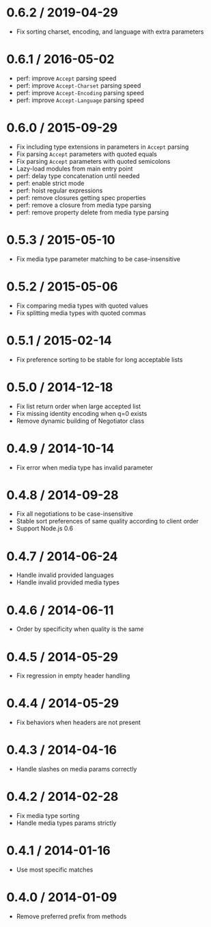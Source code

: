 0.6.2 / 2019-04-29
==================

* Fix sorting charset, encoding, and language with extra parameters

0.6.1 / 2016-05-02
==================

* perf: improve `Accept` parsing speed
* perf: improve `Accept-Charset` parsing speed
* perf: improve `Accept-Encoding` parsing speed
* perf: improve `Accept-Language` parsing speed

0.6.0 / 2015-09-29
==================

* Fix including type extensions in parameters in `Accept` parsing
* Fix parsing `Accept` parameters with quoted equals
* Fix parsing `Accept` parameters with quoted semicolons
* Lazy-load modules from main entry point
* perf: delay type concatenation until needed
* perf: enable strict mode
* perf: hoist regular expressions
* perf: remove closures getting spec properties
* perf: remove a closure from media type parsing
* perf: remove property delete from media type parsing

0.5.3 / 2015-05-10
==================

* Fix media type parameter matching to be case-insensitive

0.5.2 / 2015-05-06
==================

* Fix comparing media types with quoted values
* Fix splitting media types with quoted commas

0.5.1 / 2015-02-14
==================

* Fix preference sorting to be stable for long acceptable lists

0.5.0 / 2014-12-18
==================

* Fix list return order when large accepted list
* Fix missing identity encoding when q=0 exists
* Remove dynamic building of Negotiator class

0.4.9 / 2014-10-14
==================

* Fix error when media type has invalid parameter

0.4.8 / 2014-09-28
==================

* Fix all negotiations to be case-insensitive
* Stable sort preferences of same quality according to client order
* Support Node.js 0.6

0.4.7 / 2014-06-24
==================

* Handle invalid provided languages
* Handle invalid provided media types

0.4.6 / 2014-06-11
==================

* Order by specificity when quality is the same

0.4.5 / 2014-05-29
==================

* Fix regression in empty header handling

0.4.4 / 2014-05-29
==================

* Fix behaviors when headers are not present

0.4.3 / 2014-04-16
==================

* Handle slashes on media params correctly

0.4.2 / 2014-02-28
==================

* Fix media type sorting
* Handle media types params strictly

0.4.1 / 2014-01-16
==================

* Use most specific matches

0.4.0 / 2014-01-09
==================

* Remove preferred prefix from methods
